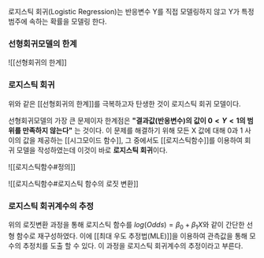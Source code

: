 로지스틱 회귀(Logistic Regression)는 반응변수 Y를 직접 모델링하지 않고 Y가 특정 범주에 속하는 확률을 모델링 한다. 

### 선형회귀모델의 한계
![[선형회귀의 한계]]


### 로지스틱 회귀
위와 같은 [[선형회귀의 한계]]를 극복하고자 탄생한 것이 로지스틱 회귀 모델이다. 

선형회귀모델의 가장 큰 문제이자 한계점은 **"결과값(반응변수)의 값이 $0<Y<1$의 범위를 만족하지 않는다"** 는 것이다. 이 문제를 해결하기 위해 모든 X 값에 대해 0과 1 사이의 값을 제공하는 [[시그모이드 함수]], 그 중에서도 [[로지스틱함수]]를 이용하여 회귀 모델을 작성하였는데 이것이 바로 **로지스틱 회귀**이다.

![[로지스틱함수#정의]]

![[로지스틱함수#로지스틱 함수의 로짓 변환]]

### 로지스틱 회귀계수의 추정
위의 로짓변환 과정을 통해 로지스틱 함수를 $log(Odds)=\beta_0 + \beta_1X$와 같이 간단한 선형 함수로 재구성하였다. 이에 [[최대 우도 추정법(MLE)]]을 이용하여 관측값을 통해 모수의 추정치를 도출 할 수 있다. 이 과정을 로지스틱 회귀계수의 추정이라고 부른다. 
